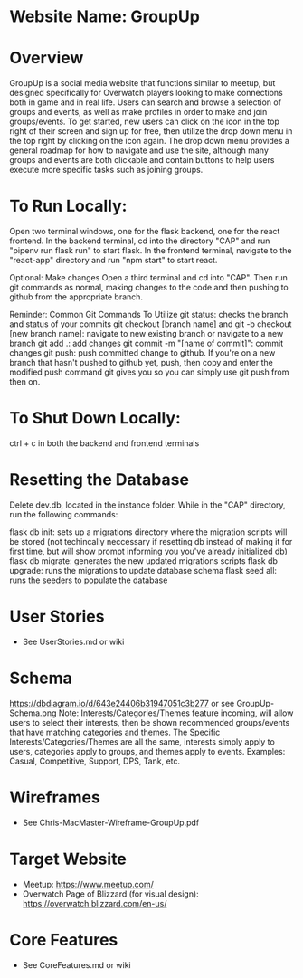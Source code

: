 # Website Name: GroupUp

# Overview
GroupUp is a social media website that functions similar to meetup, but designed specifically for Overwatch players looking to make connections both in game and in real life. Users can search and browse a selection of groups and events, as well as make profiles in order to make and join groups/events. 
To get started, new users can click on the icon in the top right of their screen and sign up for free, then utilize the drop down menu in the top right by clicking on the icon again. The drop down menu provides a general roadmap for how to navigate and use the site, although many groups and events are both clickable and contain buttons to help users execute more specific tasks such as joining groups.

# To Run Locally:
Open two terminal windows, one for the flask backend, one for the react frontend.
In the backend terminal, cd into the directory "CAP" and run "pipenv run flask run" to start flask.
In the frontend terminal, navigate to the "react-app" directory and run "npm start" to start react.

Optional: Make changes 
Open a third terminal and cd into "CAP". Then run git commands as normal, making changes to the code and then pushing to github from the appropriate branch.

Reminder: Common Git Commands To Utilize
git status: checks the branch and status of your commits 
git checkout [branch name] and git -b checkout [new branch name]: navigate to new existing branch or navigate to a new branch 
git add .: add changes
git commit -m "[name of commit]": commit changes
git push: push committed change to github. If you're on a new branch that hasn't pushed to github yet, push, then copy and enter the modified push command git gives you so you can simply use git push from then on.

# To Shut Down Locally:
ctrl + c in both the backend and frontend terminals

# Resetting the Database
Delete dev.db, located in the instance folder.
While in the "CAP" directory, run the following commands:

flask db init: sets up a migrations directory where the migration scripts will be stored (not techincally neccessary if resetting db instead of making it for first time, but will show prompt informing you you've already initialized db)
flask db migrate: generates the new updated migrations scripts
flask db upgrade: runs the migrations to update database schema
flask seed all: runs the seeders to populate the database 

# User Stories
 * See UserStories.md or wiki

# Schema
https://dbdiagram.io/d/643e24406b31947051c3b277 or see GroupUp-Schema.png
Note: Interests/Categories/Themes feature incoming, will allow users to select their interests, then be shown recommended groups/events that have matching categories and themes.
The Specific Interests/Categories/Themes are all the same, interests simply apply to users, categories apply to groups, and themes apply to events.
Examples: Casual, Competitive, Support, DPS, Tank, etc.

# Wireframes
 * See Chris-MacMaster-Wireframe-GroupUp.pdf 

# Target Website
 * Meetup: https://www.meetup.com/
 * Overwatch Page of Blizzard (for visual design): https://overwatch.blizzard.com/en-us/

# Core Features
 * See CoreFeatures.md or wiki